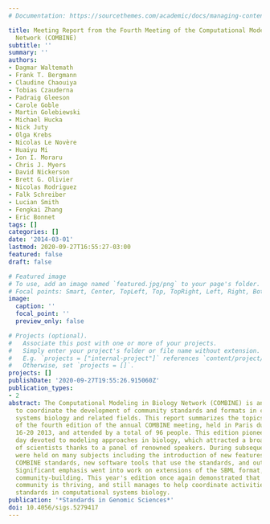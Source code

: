```yaml
---
# Documentation: https://sourcethemes.com/academic/docs/managing-content/

title: Meeting Report from the Fourth Meeting of the Computational Modeling in Biology
  Network (COMBINE)
subtitle: ''
summary: ''
authors:
- Dagmar Waltemath
- Frank T. Bergmann
- Claudine Chaouiya
- Tobias Czauderna
- Padraig Gleeson
- Carole Goble
- Martin Golebiewski
- Michael Hucka
- Nick Juty
- Olga Krebs
- Nicolas Le Novère
- Huaiyu Mi
- Ion I. Moraru
- Chris J. Myers
- David Nickerson
- Brett G. Olivier
- Nicolas Rodriguez
- Falk Schreiber
- Lucian Smith
- Fengkai Zhang
- Eric Bonnet
tags: []
categories: []
date: '2014-03-01'
lastmod: 2020-09-27T16:55:27-03:00
featured: false
draft: false

# Featured image
# To use, add an image named `featured.jpg/png` to your page's folder.
# Focal points: Smart, Center, TopLeft, Top, TopRight, Left, Right, BottomLeft, Bottom, BottomRight.
image:
  caption: ''
  focal_point: ''
  preview_only: false

# Projects (optional).
#   Associate this post with one or more of your projects.
#   Simply enter your project's folder or file name without extension.
#   E.g. `projects = ["internal-project"]` references `content/project/deep-learning/index.md`.
#   Otherwise, set `projects = []`.
projects: []
publishDate: '2020-09-27T19:55:26.915060Z'
publication_types:
- 2
abstract: The Computational Modeling in Biology Network (COMBINE) is an initiative
  to coordinate the development of community standards and formats in computational
  systems biology and related fields. This report summarizes the topics and activities
  of the fourth edition of the annual COMBINE meeting, held in Paris during September
  16-20 2013, and attended by a total of 96 people. This edition pioneered a first
  day devoted to modeling approaches in biology, which attracted a broad audience
  of scientists thanks to a panel of renowned speakers. During subsequent days, discussions
  were held on many subjects including the introduction of new features in the various
  COMBINE standards, new software tools that use the standards, and outreach efforts.
  Significant emphasis went into work on extensions of the SBML format, and also into
  community-building. This year's edition once again demonstrated that the COMBINE
  community is thriving, and still manages to help coordinate activities between different
  standards in computational systems biology.
publication: '*Standards in Genomic Sciences*'
doi: 10.4056/sigs.5279417
---
```

